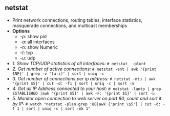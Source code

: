 ## netstat
- Print network connections, routing tables, interface statistics, masquerade connections, and multicast memberships
- **Options**
  - *-p:* show pid
  - *-a*: all interfaces
  - *-n:* show Numeric
  - *-t:* tcp
  - *-u:* udp
- *1. Show TCP/UDP statistics of all interfaces:* `# netstat  -plunt`
- *2. Get number of active connections:* `# netstat -ant | awk '{print $NF}' | grep -v '[a-z]' | sort | uniq -c`
- *3. Get number of connections per ip address:* `# netstat -ntu | awk '{print $5}' | cut -d: -f1 | sort | uniq -c | sort -n`
- *4. Get all IP Address connected to your host:* `# netstat -lantp | grep ESTABLISHED |awk '{print $5}' | awk -F: '{print $1}' | sort -u`
- *5. Monitor open connection to web server on port 80, count and sort it by IP:* `# watch "netstat -plan|grep :80|awk {'print \$5'} | cut -d: -f 1 | sort | uniq -c | sort -nk 1"`
```
